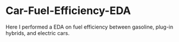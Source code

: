 # Car-Fuel-Efficiency-EDA
Here I performed a EDA on fuel efficiency between gasoline, plug-in hybrids, and electric cars. 

